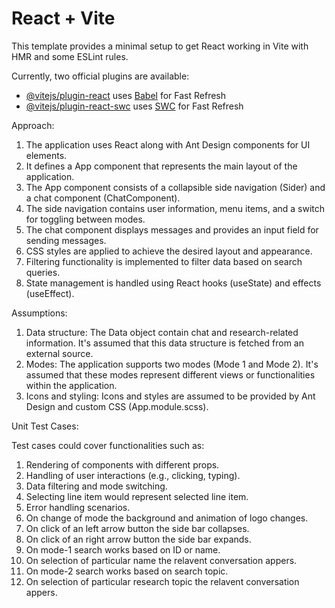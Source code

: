 # React + Vite

This template provides a minimal setup to get React working in Vite with HMR and some ESLint rules.

Currently, two official plugins are available:

- [@vitejs/plugin-react](https://github.com/vitejs/vite-plugin-react/blob/main/packages/plugin-react/README.md) uses [Babel](https://babeljs.io/) for Fast Refresh
- [@vitejs/plugin-react-swc](https://github.com/vitejs/vite-plugin-react-swc) uses [SWC](https://swc.rs/) for Fast Refresh


Approach:

1. The application uses React along with Ant Design components for UI elements.
2. It defines a App component that represents the main layout of the application.
3. The App component consists of a collapsible side navigation (Sider) and a chat component (ChatComponent).
4. The side navigation contains user information, menu items, and a switch for toggling between modes.
5. The chat component displays messages and provides an input field for sending messages.
6. CSS styles are applied to achieve the desired layout and appearance.
7. Filtering functionality is implemented to filter data based on search queries.
8. State management is handled using React hooks (useState) and effects (useEffect).


Assumptions:

1. Data structure: The Data object contain chat and research-related information. It's assumed that this data structure is fetched from an external source.
2. Modes: The application supports two modes (Mode 1 and Mode 2). It's assumed that these modes represent different views or functionalities within the application.
3. Icons and styling: Icons and styles are assumed to be provided by Ant Design and custom CSS (App.module.scss).


Unit Test Cases:

Test cases could cover functionalities such as:

1. Rendering of components with different props.
2. Handling of user interactions (e.g., clicking, typing).
3. Data filtering and mode switching.
4. Selecting line item would represent selected line item.
5. Error handling scenarios.
6. On change of mode the background and animation of logo changes.
7. On click of an left arrow button the side bar collapses.
8. On click of an right arrow button the side bar expands.
9. On mode-1 search works based on ID or name.
10. On selection of particular name the relavent conversation appers.
11. On mode-2 search works based on search topic.
12. On selection of particular research topic the relavent conversation appers.
